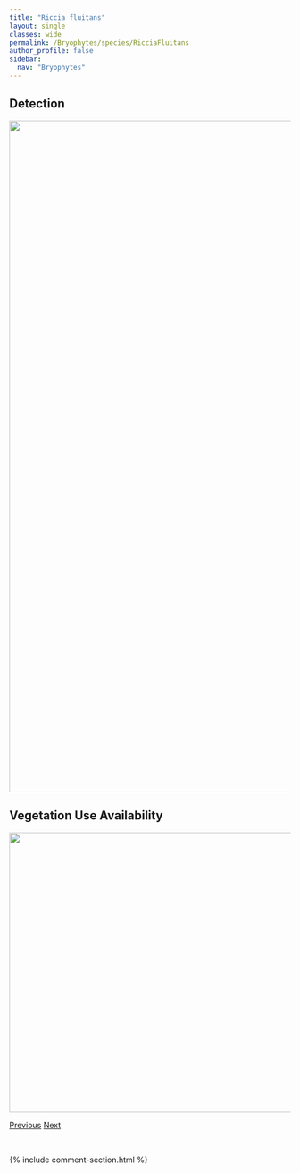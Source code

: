 ```yaml
---
title: "Riccia fluitans"
layout: single
classes: wide
permalink: /Bryophytes/species/RicciaFluitans
author_profile: false
sidebar:
  nav: "Bryophytes"
---
```


<h2>Detection</h2>

<a href="https://drive.google.com/uc?export=view&id=1uXnQsKieyXniW-YbElrJEJZsyyXw9ROe">
<img src="https://drive.google.com/uc?export=view&id=1uXnQsKieyXniW-YbElrJEJZsyyXw9ROe" height = "1200" width = "800">
</a>


<h2>Vegetation Use Availability</h2>

<a href="https://drive.google.com/uc?export=view&id=13sz85H6-bmTxCtm1yM9K_wC1ATTy-puj">
<img src="https://drive.google.com/uc?export=view&id=13sz85H6-bmTxCtm1yM9K_wC1ATTy-puj" height = "500" width = "1000">
</a>


<a href="/DevelopmentWebsite/Bryophytes/species/RicciaCavernosa" class="pagination--pager" title="Riccia cavernosa">Previous</a> <a href="/DevelopmentWebsite/Bryophytes/species/RicciocarposNatans" class="pagination--pager" title="Ricciocarpos natans">Next</a>

<p>&nbsp;</p>

{% include comment-section.html %}
